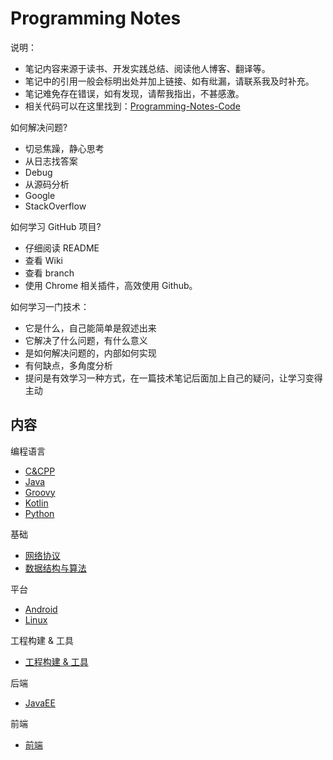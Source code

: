 # Programming Notes

说明：

- 笔记内容来源于读书、开发实践总结、阅读他人博客、翻译等。
- 笔记中的引用一般会标明出处并加上链接、如有纰漏，请联系我及时补充。
- 笔记难免存在错误，如有发现，请帮我指出，不甚感激。
- 相关代码可以在这里找到：[Programming-Notes-Code](https://github.com/Ztiany/Programming-Notes-Code)

如何解决问题?

- 切忌焦躁，静心思考
- 从日志找答案
- Debug
- 从源码分析
- Google
- StackOverflow

如何学习 GitHub 项目?

- 仔细阅读 README
- 查看 Wiki
- 查看 branch
- 使用 Chrome 相关插件，高效使用 Github。

如何学习一门技术：

- 它是什么，自己能简单是叙述出来
- 它解决了什么问题，有什么意义
- 是如何解决问题的，内部如何实现
- 有何缺点，多角度分析
- 提问是有效学习一种方式，在一篇技术笔记后面加上自己的疑问，让学习变得主动

## 内容

编程语言

- [C&CPP](C&CPP/README.md)
- [Java](Java/README.md)
- [Groovy](Groovy/README.md)
- [Kotlin](Kotlin/README.md)
- [Python](Python/README.md)

基础

- [网络协议](Network/README.md)
- [数据结构与算法](DataStructure/README.md)

平台

- [Android](Android/README.md)
- [Linux](Linux/README.md)

工程构建 & 工具

- [工程构建 & 工具](BuildTools/README.md)  

后端

- [JavaEE](JavaEE/README.md)

前端

- [前端](Front-end/README.md)